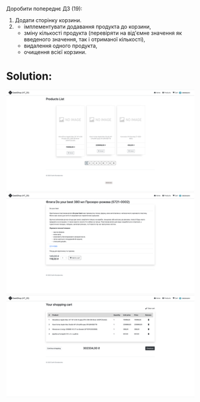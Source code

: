 Доробити попереднє ДЗ (19):
1. Додати сторінку корзини.
2. 
   * імплементувати додавання продукта до корзини,
   * зміну кількості продукта (перевіряти на від'ємне значення як введеного значення, так і отриманої кількості),
   * видалення одного продукта,
   * очищення всієї корзини.
# Solution:
![products](docs/img/products.png)
![product-detail](docs/img/product_detail.png)
![cart](docs/img/cart.png)
